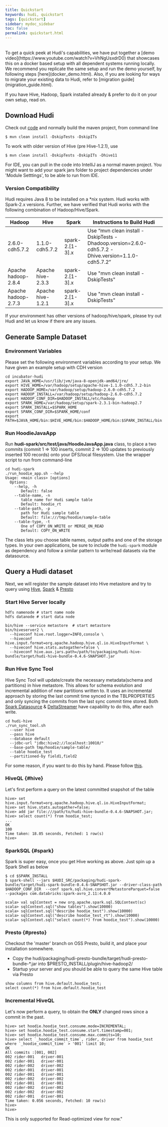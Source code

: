 ```yaml
---
title: Quickstart
keywords: hudi, quickstart
tags: [quickstart]
sidebar: mydoc_sidebar
toc: false
permalink: quickstart.html
---
```

<br/>
To get a quick peek at Hudi's capabilities, we have put together a [demo video](https://www.youtube.com/watch?v=VhNgUsxdrD0) 
that showcases this on a docker based setup with all dependent systems running locally. We recommend you replicate the same setup 
and run the demo yourself, by following steps [here](docker_demo.html). Also, if you are looking for ways to migrate your existing data to Hudi, 
refer to [migration guide](migration_guide.html).

If you have Hive, Hadoop, Spark installed already & prefer to do it on your own setup, read on.

## Download Hudi

Check out [code](https://github.com/apache/incubator-hudi) and normally build the maven project, from command line

```
$ mvn clean install -DskipTests -DskipITs
```

To work with older version of Hive (pre Hive-1.2.1), use
```
$ mvn clean install -DskipTests -DskipITs -Dhive11
```

For IDE, you can pull in the code into IntelliJ as a normal maven project. 
You might want to add your spark jars folder to project dependencies under 'Module Setttings', to be able to run from IDE.


### Version Compatibility

Hudi requires Java 8 to be installed on a *nix system. Hudi works with Spark-2.x versions. 
Further, we have verified that Hudi works with the following combination of Hadoop/Hive/Spark.

| Hadoop | Hive  | Spark | Instructions to Build Hudi |
| ---- | ----- | ---- | ---- |
| 2.6.0-cdh5.7.2 | 1.1.0-cdh5.7.2 | spark-2.[1-3].x | Use “mvn clean install -DskipTests -Dhadoop.version=2.6.0-cdh5.7.2 -Dhive.version=1.1.0-cdh5.7.2” |
| Apache hadoop-2.8.4 | Apache hive-2.3.3 | spark-2.[1-3].x | Use "mvn clean install -DskipTests" |
| Apache hadoop-2.7.3 | Apache hive-1.2.1 | spark-2.[1-3].x | Use "mvn clean install -DskipTests" |

If your environment has other versions of hadoop/hive/spark, please try out Hudi 
and let us know if there are any issues. 

## Generate Sample Dataset

### Environment Variables

Please set the following environment variables according to your setup. We have given an example setup with CDH version

```
cd incubator-hudi 
export JAVA_HOME=/usr/lib/jvm/java-8-openjdk-amd64/jre/
export HIVE_HOME=/var/hadoop/setup/apache-hive-1.1.0-cdh5.7.2-bin
export HADOOP_HOME=/var/hadoop/setup/hadoop-2.6.0-cdh5.7.2
export HADOOP_INSTALL=/var/hadoop/setup/hadoop-2.6.0-cdh5.7.2
export HADOOP_CONF_DIR=$HADOOP_INSTALL/etc/hadoop
export SPARK_HOME=/var/hadoop/setup/spark-2.3.1-bin-hadoop2.7
export SPARK_INSTALL=$SPARK_HOME
export SPARK_CONF_DIR=$SPARK_HOME/conf
export PATH=$JAVA_HOME/bin:$HIVE_HOME/bin:$HADOOP_HOME/bin:$SPARK_INSTALL/bin:$PATH
```

### Run HoodieJavaApp

Run __hudi-spark/src/test/java/HoodieJavaApp.java__ class, to place a two commits (commit 1 => 100 inserts, commit 2 => 100 updates to previously inserted 100 records) onto your DFS/local filesystem. Use the wrapper script
to run from command-line

```
cd hudi-spark
./run_hoodie_app.sh --help
Usage: <main class> [options]
  Options:
    --help, -h
       Default: false
    --table-name, -n
       table name for Hudi sample table
       Default: hoodie_rt
    --table-path, -p
       path for Hudi sample table
       Default: file:///tmp/hoodie/sample-table
    --table-type, -t
       One of COPY_ON_WRITE or MERGE_ON_READ
       Default: COPY_ON_WRITE
```

The class lets you choose table names, output paths and one of the storage types. In your own applications, be sure to include the `hudi-spark` module as dependency
and follow a similar pattern to write/read datasets via the datasource. 

## Query a Hudi dataset

Next, we will register the sample dataset into Hive metastore and try to query using [Hive](#hive), [Spark](#spark) & [Presto](#presto)

### Start Hive Server locally

```
hdfs namenode # start name node
hdfs datanode # start data node

bin/hive --service metastore  # start metastore
bin/hiveserver2 \
  --hiveconf hive.root.logger=INFO,console \
  --hiveconf hive.input.format=org.apache.hadoop.hive.ql.io.HiveInputFormat \
  --hiveconf hive.stats.autogather=false \
  --hiveconf hive.aux.jars.path=/path/to/packaging/hudi-hive-bundle/target/hudi-hive-bundle-0.4.6-SNAPSHOT.jar

```

### Run Hive Sync Tool
Hive Sync Tool will update/create the necessary metadata(schema and partitions) in hive metastore. This allows for schema evolution and incremental addition of new partitions written to.
It uses an incremental approach by storing the last commit time synced in the TBLPROPERTIES and only syncing the commits from the last sync commit time stored.
Both [Spark Datasource](writing_data.html#datasource-writer) & [DeltaStreamer](writing_data.html#deltastreamer) have capability to do this, after each write.

```
cd hudi-hive
./run_sync_tool.sh
  --user hive
  --pass hive
  --database default
  --jdbc-url "jdbc:hive2://localhost:10010/"
  --base-path tmp/hoodie/sample-table/
  --table hoodie_test
  --partitioned-by field1,field2

```
For some reason, if you want to do this by hand. Please 
follow [this](https://cwiki.apache.org/confluence/display/HUDI/Registering+sample+dataset+to+Hive+via+beeline).


### HiveQL {#hive}

Let's first perform a query on the latest committed snapshot of the table

```
hive> set hive.input.format=org.apache.hadoop.hive.ql.io.HiveInputFormat;
hive> set hive.stats.autogather=false;
hive> add jar file:///path/to/hudi-hive-bundle-0.4.6-SNAPSHOT.jar;
hive> select count(*) from hoodie_test;
...
OK
100
Time taken: 18.05 seconds, Fetched: 1 row(s)
hive>
```

### SparkSQL {#spark}

Spark is super easy, once you get Hive working as above. Just spin up a Spark Shell as below

```
$ cd $SPARK_INSTALL
$ spark-shell --jars $HUDI_SRC/packaging/hudi-spark-bundle/target/hudi-spark-bundle-0.4.6-SNAPSHOT.jar --driver-class-path $HADOOP_CONF_DIR  --conf spark.sql.hive.convertMetastoreParquet=false --packages com.databricks:spark-avro_2.11:4.0.0

scala> val sqlContext = new org.apache.spark.sql.SQLContext(sc)
scala> sqlContext.sql("show tables").show(10000)
scala> sqlContext.sql("describe hoodie_test").show(10000)
scala> sqlContext.sql("describe hoodie_test_rt").show(10000)
scala> sqlContext.sql("select count(*) from hoodie_test").show(10000)
```

### Presto {#presto}

Checkout the 'master' branch on OSS Presto, build it, and place your installation somewhere.

* Copy the hudi/packaging/hudi-presto-bundle/target/hudi-presto-bundle-*.jar into $PRESTO_INSTALL/plugin/hive-hadoop2/
* Startup your server and you should be able to query the same Hive table via Presto

```
show columns from hive.default.hoodie_test;
select count(*) from hive.default.hoodie_test
```

### Incremental HiveQL

Let's now perform a query, to obtain the __ONLY__ changed rows since a commit in the past.

```
hive> set hoodie.hoodie_test.consume.mode=INCREMENTAL;
hive> set hoodie.hoodie_test.consume.start.timestamp=001;
hive> set hoodie.hoodie_test.consume.max.commits=10;
hive> select `_hoodie_commit_time`, rider, driver from hoodie_test where `_hoodie_commit_time` > '001' limit 10;
OK
All commits :[001, 002]
002	rider-001	driver-001
002	rider-001	driver-001
002	rider-002	driver-002
002	rider-001	driver-001
002	rider-001	driver-001
002	rider-002	driver-002
002	rider-001	driver-001
002	rider-002	driver-002
002	rider-002	driver-002
002	rider-001	driver-001
Time taken: 0.056 seconds, Fetched: 10 row(s)
hive>
hive>
```

This is only supported for Read-optimized view for now."
